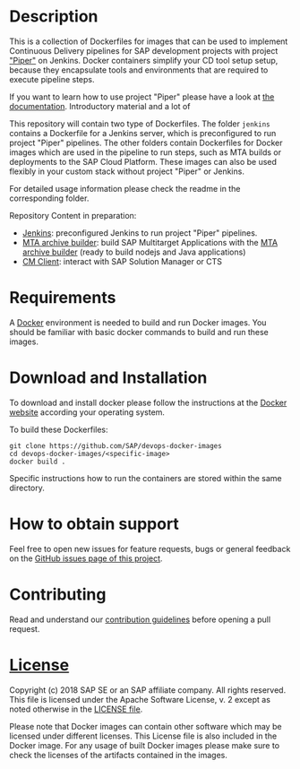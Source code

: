 # Description

This is a collection of Dockerfiles for images that can be used to implement Continuous Delivery pipelines 
for SAP development projects with project ["Piper"](https://github.com/SAP/jenkins-library) on Jenkins. Docker 
containers simplify your CD tool setup setup, because they encapsulate tools and environments that are 
required to execute pipeline steps.

If you want to learn how to use project "Piper" please have a look at [the documentation](https://sap.github.io/jenkins-library/). Introductory material and a lot of 

This repository will contain two type of Dockerfiles. The folder `jenkins` contains a Dockerfile for a Jenkins server, which is preconfigured to run project "Piper" pipelines. The other folders contain Dockerfiles for Docker images which are used in the pipeline to run steps, such as MTA builds or deployments to the SAP Cloud Platform. These images can also be used flexibly in your custom stack without project "Piper" or Jenkins.

For detailed usage information please check the readme in the corresponding folder.

Repository Content in preparation:
* [Jenkins](jenkins/): preconfigured Jenkins to run project "Piper" pipelines.
* [MTA archive builder](mta-archive-builder/): build SAP Multitarget Applications with the [MTA archive builder](https://help.sap.com/viewer/58746c584026430a890170ac4d87d03b/Cloud/en-US/ba7dd5a47b7a4858a652d15f9673c28d.html) (ready to build nodejs and Java applications)
* [CM Client](cm-client/): interact with SAP Solution Manager or CTS

# Requirements

A [Docker](https://www.docker.com/) environment is needed to build and run Docker images. You should be familiar with basic docker commands to build and run these images.

# Download and Installation

To download and install docker please follow the instructions at the [Docker website](https://www.docker.com/get-started) according your operating system.

To build these Dockerfiles:
````
git clone https://github.com/SAP/devops-docker-images
cd devops-docker-images/<specific-image>
docker build .
````
Specific instructions how to run the containers are stored within the same directory.

# How to obtain support

Feel free to open new issues for feature requests, bugs or general feedback on
the [GitHub issues page of this project][devops-images-issues].

# Contributing

Read and understand our [contribution guidelines][contribution]
before opening a pull request.

# [License][license]

Copyright (c) 2018 SAP SE or an SAP affiliate company. All rights reserved.
This file is licensed under the Apache Software License, v. 2 except as noted
otherwise in the [LICENSE file][license].

Please note that Docker images can contain other software which may be licensed under different licenses. This License file is also included in the Docker image. For any usage of built Docker images please make sure to check the licenses of the artifacts contained in the images.

[devops-images-issues]: https://github.com/SAP/devops-docker-images/issues
[license]: ./LICENSE
[contribution]: ./CONTRIBUTING.md
